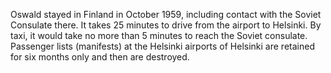 Oswald stayed in Finland in October 1959, including contact with the Soviet Consulate there. It takes 25 minutes to drive from the airport to Helsinki. By taxi, it would take no more than 5 minutes to reach the Soviet consulate. Passenger lists (manifests) at the Helsinki airports of Helsinki are retained for six months only and then are destroyed.